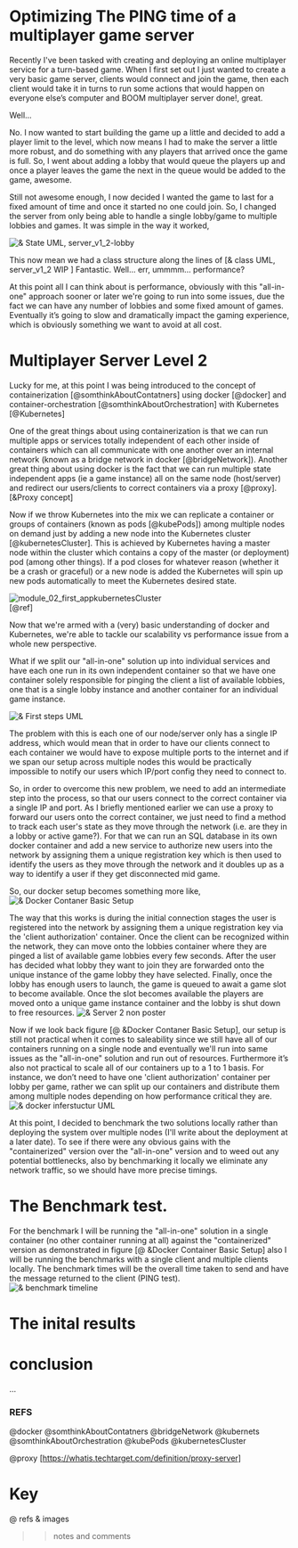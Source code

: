 # Optimizing The PING time of a multiplayer game server

Recently I've been tasked with creating and deploying an online multiplayer service for a turn-based game.
When I first set out I just wanted to create a very basic game server, clients would connect and join the game, then each client would take it in turns to run some actions that would happen on everyone else’s computer and BOOM multiplayer server done!, great.

Well...

No. I now wanted to start building the game up a little and decided to add a player limit to the level, which now means I had to make the server a little more robust, and do something with any players that arrived once the game is full. So, I went about adding a lobby that would queue the players up and once a player leaves the game the next in the queue would be added to the game, awesome.

Still not awesome enough, I now decided I wanted the game to last for a fixed amount of time and once it started no one could join. So, I changed the server from only being able to handle a single lobby/game to multiple lobbies and games. It was simple in the way it worked, 

![& State UML, server_v1_2-lobby](https://github.com/Ashley-Sands/Comp-260/raw/master/images/Server_v1_2-lobby.png)

This now mean we had a class structure along the lines of
[& class UML, server_v1_2 WIP ]
Fantastic.
Well...
err, ummmm... performance?

At this point all I can think about is performance, obviously with this "all-in-one" approach sooner or later we're going to run into some issues, due the fact we can have any number of lobbies and some fixed amount of games. Eventually it’s going to slow and dramatically impact the gaming experience, which is obviously something we want to avoid at all cost.

# Multiplayer Server Level 2

Lucky for me, at this point I was being introduced to the concept of containerization [@somthinkAboutContatners] using docker [@docker] and container-orchestration [@somthinkAboutOrchestration] with Kubernetes [@Kubernetes]


One of the great things about using containerization is that we can run multiple apps or services totally independent of each other inside of containers which can all communicate with one another over an internal network (known as a bridge network in docker [@bridgeNetwork]). Another great thing about using docker is the fact that we can run multiple state independent apps (ie a game instance) all on the same node (host/server) and redirect our users/clients to correct containers via a proxy [@proxy]. 
[&Proxy concept]

Now if we throw Kubernetes into the mix we can replicate a container or groups of containers (known as pods [@kubePods]) among multiple nodes on demand just by adding a new node into the Kubernetes cluster [@kubernetesCluster]. This is achieved by Kubernetes having a master node within the cluster which contains a copy of the master (or deployment) pod (among other things). If a pod closes for whatever reason (whether it be a crash or graceful) or a new node is added the Kubernetes will spin up new pods automatically to meet the Kubernetes desired state.

![module_02_first_appkubernetesCluster](https://github.com/Ashley-Sands/Comp-260/raw/master/images/module_02_first_app.png)  
[@ref]

Now that we're armed with a (very) basic understanding of docker and Kubernetes, we're able to tackle our scalability vs performance issue from a whole new perspective. 

What if we split our "all-in-one" solution up into individual services and have each one run in its own independent container so that we have one container solely responsible for pinging the client a list of available lobbies, one that is a single lobby instance and another container for an individual game instance.

![& First steps UML](https://github.com/Ashley-Sands/Comp-260/raw/master/images/firstStepsUML.png)

The problem with this is each one of our node/server only has a single IP address, which would mean that in order to have our clients connect to each container we would have to expose multiple ports to the internet and if we span our setup across multiple nodes this would be practically impossible to notify our users which IP/port config they need to connect to. 

So, in order to overcome this new problem, we need to add an intermediate step into the process, so that our users connect to the correct container via a single IP and port. As I briefly mentioned earlier we can use a proxy to forward our users onto the correct container, we just need to find a method to track each user's state as they move through the network (i.e. are they in a lobby or active game?). For that we can run an SQL database in its own docker container and add a new service to authorize new users into the network by assigning them a unique registration key which is then used to identify the users as they move through the network and it doubles up as a way to identify a user if they get disconnected mid game.

So, our docker setup becomes something more like, 
![& Docker Contaner Basic Setup](https://github.com/Ashley-Sands/Comp-260/raw/master/images/dockerBasic.png)

The way that this works is during the initial connection stages the user is registered into the network by assigning them a unique registration key via the 'client authorization' container. Once the client can be recognized within the network, they can move onto the lobbies container where they are pinged a list of available game lobbies every few seconds. After the user has decided what lobby they want to join they are forwarded onto the unique instance of the game lobby they have selected. Finally, once the lobby has enough users to launch, the game is queued to await a game slot to become available. Once the slot becomes available the players are moved onto a unique game instance container and the lobby is shut down to free resources.
![& Server 2 non poster](https://github.com/Ashley-Sands/Comp-260/raw/master/images/Server%202%20poster.png)

Now if we look back figure [@ &Docker Contaner Basic Setup], our setup is still not practical when it comes to saleability since we still have all of our containers running on a single node and eventually we'll run into same issues as the "all-in-one" solution and run out of resources. Furthermore it’s also not practical to scale all of our containers up to a 1 to 1 basis. For instance, we don’t need to have one 'client authorization' container per lobby per game, rather we can split up our containers and distribute them among multiple nodes depending on how performance critical they are.
![& docker inferstuctur UML](https://github.com/Ashley-Sands/Comp-260/raw/master/images/infrastructure.png)

At this point, I decided to benchmark the two solutions locally rather than deploying the system over multiple nodes (I'll write about the deployment at a later date). To see if there were any obvious gains with the "containerized" version over the "all-in-one" version and to weed out any potential bottlenecks, also by benchmarking it locally we eliminate any network traffic, so we should have more precise timings. 

# The Benchmark test.

For the benchmark I will be running the "all-in-one" solution in a single container (no other container running at all) against the "containerized" version as demonstrated in figure [@ &Docker Container Basic Setup] also I will be running the benchmarks with a single client and multiple clients locally. 
The benchmark times will be the overall time taken to send and have the message returned to the client (PING test).   
![& benchmark timeline](https://github.com/Ashley-Sands/Comp-260/raw/master/images/benchmark%20timeline.png)


# The inital results




# conclusion
...

### REFS
@docker
@somthinkAboutContatners
@bridgeNetwork
@kubernets
@somthinkAboutOrchestration
@kubePods
@kubernetesCluster

@proxy [https://whatis.techtarget.com/definition/proxy-server]

# Key
@ refs
& images
>> notes and comments



